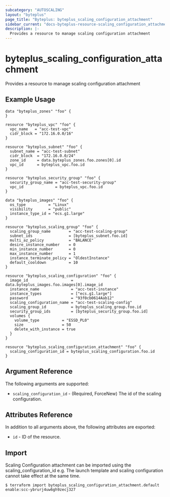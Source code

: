 ```yaml
---
subcategory: "AUTOSCALING"
layout: "byteplus"
page_title: "Byteplus: byteplus_scaling_configuration_attachment"
sidebar_current: "docs-byteplus-resource-scaling_configuration_attachment"
description: |-
  Provides a resource to manage scaling configuration attachment
---
```

# byteplus_scaling_configuration_attachment
Provides a resource to manage scaling configuration attachment
## Example Usage
```hcl
data "byteplus_zones" "foo" {
}

resource "byteplus_vpc" "foo" {
  vpc_name   = "acc-test-vpc"
  cidr_block = "172.16.0.0/16"
}

resource "byteplus_subnet" "foo" {
  subnet_name = "acc-test-subnet"
  cidr_block  = "172.16.0.0/24"
  zone_id     = data.byteplus_zones.foo.zones[0].id
  vpc_id      = byteplus_vpc.foo.id
}

resource "byteplus_security_group" "foo" {
  security_group_name = "acc-test-security-group"
  vpc_id              = byteplus_vpc.foo.id
}

data "byteplus_images" "foo" {
  os_type          = "Linux"
  visibility       = "public"
  instance_type_id = "ecs.g1.large"
}

resource "byteplus_scaling_group" "foo" {
  scaling_group_name        = "acc-test-scaling-group"
  subnet_ids                = [byteplus_subnet.foo.id]
  multi_az_policy           = "BALANCE"
  desire_instance_number    = 0
  min_instance_number       = 0
  max_instance_number       = 1
  instance_terminate_policy = "OldestInstance"
  default_cooldown          = 10
}

resource "byteplus_scaling_configuration" "foo" {
  image_id                   = data.byteplus_images.foo.images[0].image_id
  instance_name              = "acc-test-instance"
  instance_types             = ["ecs.g1.large"]
  password                   = "93f0cb0614Aab12"
  scaling_configuration_name = "acc-test-scaling-config"
  scaling_group_id           = byteplus_scaling_group.foo.id
  security_group_ids         = [byteplus_security_group.foo.id]
  volumes {
    volume_type          = "ESSD_PL0"
    size                 = 50
    delete_with_instance = true
  }
}

resource "byteplus_scaling_configuration_attachment" "foo" {
  scaling_configuration_id = byteplus_scaling_configuration.foo.id
}
```
## Argument Reference
The following arguments are supported:
* `scaling_configuration_id` - (Required, ForceNew) The id of the scaling configuration.

## Attributes Reference
In addition to all arguments above, the following attributes are exported:
* `id` - ID of the resource.



## Import
Scaling Configuration attachment can be imported using the scaling_configuration_id e.g.
The launch template and scaling configuration cannot take effect at the same time.
```
$ terraform import byteplus_scaling_configuration_attachment.default enable:scc-ybrurj4uw6gh9zecj327
```

